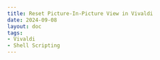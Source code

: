 ```yaml
---
title: Reset Picture-In-Picture View in Vivaldi
date: 2024-09-08
layout: doc
tags:
- Vivaldi
- Shell Scripting
---
```


<Title />

I use [Vivaldi Browser](https://vivaldi.com) as my daily driver, and it's mostly great. Just one nitpick. When using a multi-monitor setup and having a video play off the main screen using the Picture-in-Picture functionality (PIP), Vivaldi will store the coordinates and size of the video overlay in its preference file. When disconnecting the monitors the PIP functionality will continue to play the video off-screen, with no way to get it back. The video does show up in macOS' Exposé feature, but there is no way to place it on the screen.

[The issue is known](https://forum.vivaldi.net/topic/94219/reseting-picture-in-picture-position)

This script resets the PIP window's placement:

Dependencies: [Install jq](https://github.com/jqlang/jq)

```bash
#!/bin/bash

# check if Vivaldi is running and close it if it is
if pgrep -x "Vivaldi" > /dev/null; then
    echo "Closing Vivaldi..."
    killall Vivaldi
else
    echo "Vivaldi is not running."
fi

# create backup of Preferences file
cp ~/Library/Application\ Support/Vivaldi/Default/Preferences ~/Library/Application\ Support/Vivaldi/Default/Preferences.bak

# reset PIP window position
jq '.vivaldi.pip_placement.height = 200 | .vivaldi.pip_placement.left = 10 | .vivaldi.pip_placement.top = 10 | .vivaldi.pip_placement.width = 200' ~/Library/Application\ Support/Vivaldi/Default/Preferences.bak > ~/Library/Application\ Support/Vivaldi/Default/Preferences

# remove backup file
rm ~/Library/Application\ Support/Vivaldi/Default/Preferences.bak

# re-open Vivaldi
open -a Vivaldi
````
